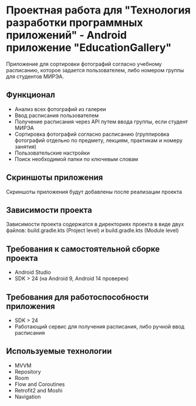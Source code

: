 # Проектная работа для "Технология разработки программных приложений" - Android приложение "EducationGallery"
Приложение для сортировки фотографий согласно учебному расписанию, которое задается пользователем, либо номером группы для студентов МИРЭА.

## Функционал
* Анализ всех фотографий из галереи
* Ввод расписания пользователем
* Получение расписания через API путем ввода группы, если студент МИРЭА
* Сортировка фотографий согласно расписанию (группировка фотографий отдельно по предмету, лекциям, практикам и номеру занятия)
* Пользовательские настройки
* Поиск необходимой папки по ключевым словам

## Скриншоты приложения
Скриншоты приложения будут добавлены после реализации проекта

## Зависимости проекта
Зависимости проекта содержатся в директориях проекта в виде двух файлов: build.gradle.kts (Project level) и build.gradle.kts (Module level)

## Требования к самостоятельной сборке проекта
* Android Studio
* SDK > 24 (на Android 9, Android 14 проверен)

## Требования для работоспособности приложения
* SDK > 24
* Работающий сервис для получения расписания, либо ручной ввод расписания

## Используемые технологии
* MVVM
* Repository
* Room
* Flow and Coroutines
* Retrofit2 and Moshi
* Navigation
